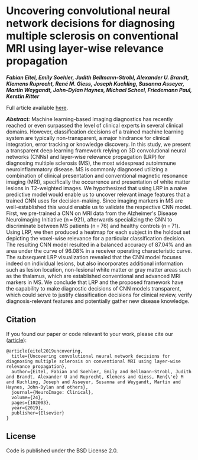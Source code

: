 # Uncovering convolutional neural network decisions for diagnosing multiple sclerosis on conventional MRI using layer-wise relevance propagation

***Fabian Eitel, Emily Soehler, Judith Bellmann-Strobl, Alexander U. Brandt, Klemens Ruprecht, René M. Giess, Joseph Kuchling, Susanna Asseyer, Martin Weygandt, John-Dylan Haynes, Michael Scheel, Friedemann Paul, Kerstin Ritter***

Full article available [here](https://doi.org/10.1016/j.nicl.2019.102003).


***Abstract:*** Machine learning-based imaging diagnostics has recently reached or even surpassed the level of clinical experts in several clinical domains. However, classification decisions of a trained machine learning system are typically non-transparent, a major hindrance for clinical integration, error tracking or knowledge discovery. In this study, we present a transparent deep learning framework relying on 3D convolutional neural networks (CNNs) and layer-wise relevance propagation (LRP) for diagnosing multiple sclerosis (MS), the most widespread autoimmune neuroinflammatory disease. MS is commonly diagnosed utilizing a combination of clinical presentation and conventional magnetic resonance imaging (MRI), specifically the occurrence and presentation of white matter lesions in T2-weighted images. We hypothesized that using LRP in a naive predictive model would enable us to uncover relevant image features that a trained CNN uses for decision-making. Since imaging markers in MS are well-established this would enable us to validate the respective CNN model. First, we pre-trained a CNN on MRI data from the Alzheimer's Disease Neuroimaging Initiative (n = 921), afterwards specializing the CNN to discriminate between MS patients (n = 76) and healthy controls (n = 71). Using LRP, we then produced a heatmap for each subject in the holdout set depicting the voxel-wise relevance for a particular classification decision. The resulting CNN model resulted in a balanced accuracy of 87.04% and an area under the curve of 96.08% in a receiver operating characteristic curve. The subsequent LRP visualization revealed that the CNN model focuses indeed on individual lesions, but also incorporates additional information such as lesion location, non-lesional white matter or gray matter areas such as the thalamus, which are established conventional and advanced MRI markers in MS. We conclude that LRP and the proposed framework have the capability to make diagnostic decisions of CNN models transparent, which could serve to justify classification decisions for clinical review, verify diagnosis-relevant features and potentially gather new disease knowledge.

## Citation
If you found our paper or code relevant to your work, please cite our ([article](https://doi.org/10.1016/j.nicl.2019.102003)):

```
@article{eitel2019uncovering,
  title={Uncovering convolutional neural network decisions for diagnosing multiple sclerosis on conventional MRI using layer-wise relevance propagation},
  author={Eitel, Fabian and Soehler, Emily and Bellmann-Strobl, Judith and Brandt, Alexander U and Ruprecht, Klemens and Giess, Ren{\'e} M and Kuchling, Joseph and Asseyer, Susanna and Weygandt, Martin and Haynes, John-Dylan and others},
  journal={NeuroImage: Clinical},
  volume={24},
  pages={102003},
  year={2019},
  publisher={Elsevier}
}

```


## License
Code is published under the BSD License 2.0.
